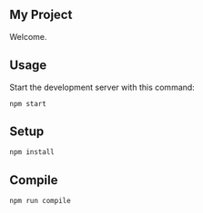 My Project
---
 
Welcome.
 
 Usage
 ---
  
 Start the development server with this command:
  
 ```
 npm start
 ```
  
 
Setup
---
 
```
npm install
```

Compile
---
 
```
npm run compile
```